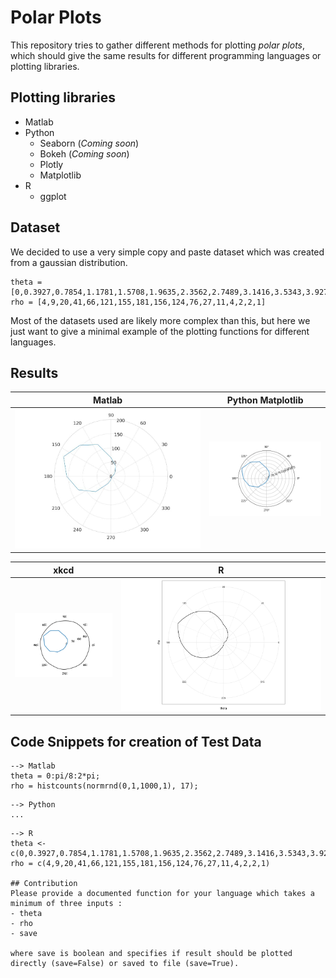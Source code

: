 # Polar Plots

This repository tries to gather different methods for plotting *polar plots*, which should give the same results for different programming languages or plotting libraries.

## Plotting libraries
- Matlab
- Python
  - Seaborn (*Coming soon*)
  - Bokeh (*Coming soon*)
  - Plotly
  - Matplotlib
- R
  - ggplot

## Dataset

We decided to use a very simple copy and paste dataset which was created from a gaussian distribution.
```
theta = [0,0.3927,0.7854,1.1781,1.5708,1.9635,2.3562,2.7489,3.1416,3.5343,3.9270,4.3197,4.7124,5.1051,5.4978,5.8905,6.2832]
rho = [4,9,20,41,66,121,155,181,156,124,76,27,11,4,2,2,1]
```
Most of the datasets used are likely more complex than this, but here we just want to give a minimal example of the plotting functions for different languages.

## Results

Matlab             |  Python Matplotlib
:-------------------------:|:-------------------------:
![](plots/matlab_polarplot.jpg)  |  ![](plots/matplotlib_polarplot.png)

xkcd           |  R
:-------------------------:|:-------------------------:
![](plots/xkcd_polarplot.png)  |  ![](plots/r_polarplot.jpg)

## Code Snippets for creation of Test Data
```
--> Matlab
theta = 0:pi/8:2*pi;
rho = histcounts(normrnd(0,1,1000,1), 17);
```
```
--> Python
...
```
```
--> R
theta <- c(0,0.3927,0.7854,1.1781,1.5708,1.9635,2.3562,2.7489,3.1416,3.5343,3.9270,4.3197,4.7124,5.1051,5.4978,5.8905,6.2832)
rho = c(4,9,20,41,66,121,155,181,156,124,76,27,11,4,2,2,1)

## Contribution
Please provide a documented function for your language which takes a minimum of three inputs :
- theta
- rho
- save

where save is boolean and specifies if result should be plotted directly (save=False) or saved to file (save=True).
